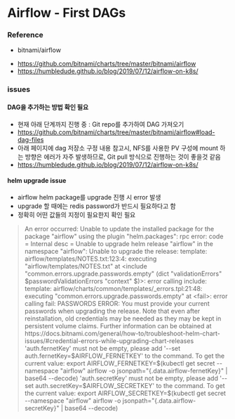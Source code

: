 # Airflow - First DAGs

### Reference
* bitnami/airflow
- https://github.com/bitnami/charts/tree/master/bitnami/airflow
- https://humbledude.github.io/blog/2019/07/12/airflow-on-k8s/

### issues
#### DAG을 추가하는 방법 확인 필요
- 현재 아래 단계까지 진행 중 : Git repo를 추가하여 DAG 가져오기 
- https://github.com/bitnami/charts/tree/master/bitnami/airflow#load-dag-files
- 아래 페이지에 dag 저장소 구정 내용 참고시, NFS를 사용한 PV 구성에 mount 하는 방향은 에러가 자주 발생하므로, Git pull 방식으로 진행하는 것이 좋을것 같음
- https://humbledude.github.io/blog/2019/07/12/airflow-on-k8s/

#### helm upgrade issue
- airflow helm package를 upgrade 진행 시 error 발생
- upgrade 할 때에는 redis password가 반드시 필요하다고 함
- 정확히 어떤 값들의 지정이 필요한지 확인 필요
> An error occurred: Unable to update the installed package for the package "airflow" using the plugin "helm.packages": rpc error: code = Internal desc = Unable to upgrade helm release "airflow" in the namespace "airflow": Unable to upgrade the release: template: airflow/templates/NOTES.txt:123:4: executing "airflow/templates/NOTES.txt" at <include "common.errors.upgrade.passwords.empty" (dict "validationErrors" $passwordValidationErrors "context" $)>: error calling include: template: airflow/charts/common/templates/_errors.tpl:21:48: executing "common.errors.upgrade.passwords.empty" at <fail>: error calling fail: PASSWORDS ERROR: You must provide your current passwords when upgrading the release. Note that even after reinstallation, old credentials may be needed as they may be kept in persistent volume claims. Further information can be obtained at https://docs.bitnami.com/general/how-to/troubleshoot-helm-chart-issues/#credential-errors-while-upgrading-chart-releases 'auth.fernetKey' must not be empty, please add '--set auth.fernetKey=$AIRFLOW_FERNETKEY' to the command. To get the current value: export AIRFLOW_FERNETKEY=$(kubectl get secret --namespace "airflow" airflow -o jsonpath="{.data.airflow-fernetKey}" | base64 --decode) 'auth.secretKey' must not be empty, please add '--set auth.secretKey=$AIRFLOW_SECRETKEY' to the command. To get the current value: export AIRFLOW_SECRETKEY=$(kubectl get secret --namespace "airflow" airflow -o jsonpath="{.data.airflow-secretKey}" | base64 --decode)

